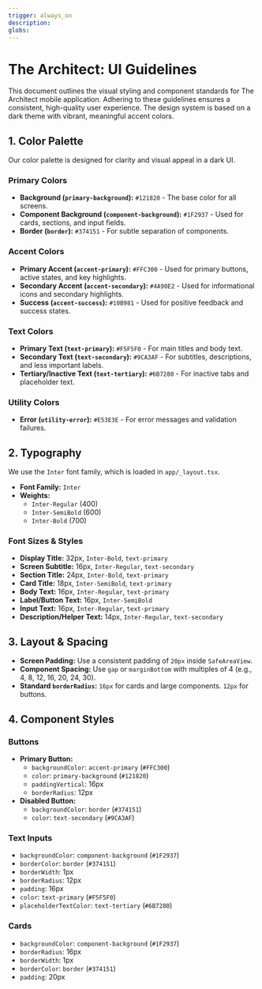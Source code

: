 ```yaml
---
trigger: always_on
description: 
globs: 
---
```

# The Architect: UI Guidelines

This document outlines the visual styling and component standards for The Architect mobile application. Adhering to these guidelines ensures a consistent, high-quality user experience. The design system is based on a dark theme with vibrant, meaningful accent colors.

## 1. Color Palette

Our color palette is designed for clarity and visual appeal in a dark UI.

### Primary Colors
- **Background (`primary-background`):** `#121820` - The base color for all screens.
- **Component Background (`component-background`):** `#1F2937` - Used for cards, sections, and input fields.
- **Border (`border`):** `#374151` - For subtle separation of components.

### Accent Colors
- **Primary Accent (`accent-primary`):** `#FFC300` - Used for primary buttons, active states, and key highlights.
- **Secondary Accent (`accent-secondary`):** `#4A90E2` - Used for informational icons and secondary highlights.
- **Success (`accent-success`):** `#10B981` - Used for positive feedback and success states.

### Text Colors
- **Primary Text (`text-primary`):** `#F5F5F0` - For main titles and body text.
- **Secondary Text (`text-secondary`):** `#9CA3AF` - For subtitles, descriptions, and less important labels.
- **Tertiary/Inactive Text (`text-tertiary`):** `#6B7280` - For inactive tabs and placeholder text.

### Utility Colors
- **Error (`utility-error`):** `#E53E3E` - For error messages and validation failures.

## 2. Typography

We use the `Inter` font family, which is loaded in `app/_layout.tsx`.

- **Font Family:** `Inter`
- **Weights:**
  - `Inter-Regular` (400)
  - `Inter-SemiBold` (600)
  - `Inter-Bold` (700)

### Font Sizes & Styles
- **Display Title:** 32px, `Inter-Bold`, `text-primary`
- **Screen Subtitle:** 16px, `Inter-Regular`, `text-secondary`
- **Section Title:** 24px, `Inter-Bold`, `text-primary`
- **Card Title:** 18px, `Inter-SemiBold`, `text-primary`
- **Body Text:** 16px, `Inter-Regular`, `text-primary`
- **Label/Button Text:** 16px, `Inter-SemiBold`
- **Input Text:** 16px, `Inter-Regular`, `text-primary`
- **Description/Helper Text:** 14px, `Inter-Regular`, `text-secondary`

## 3. Layout & Spacing

- **Screen Padding:** Use a consistent padding of `20px` inside `SafeAreaView`.
- **Component Spacing:** Use `gap` or `marginBottom` with multiples of 4 (e.g., 4, 8, 12, 16, 20, 24, 30).
- **Standard `borderRadius`:** `16px` for cards and large components. `12px` for buttons.

## 4. Component Styles

### Buttons
- **Primary Button:**
  - `backgroundColor`: `accent-primary` (`#FFC300`)
  - `color`: `primary-background` (`#121820`)
  - `paddingVertical`: 16px
  - `borderRadius`: 12px
- **Disabled Button:**
  - `backgroundColor`: `border` (`#374151`)
  - `color`: `text-secondary` (`#9CA3AF`)

### Text Inputs
- `backgroundColor`: `component-background` (`#1F2937`)
- `borderColor`: `border` (`#374151`)
- `borderWidth`: 1px
- `borderRadius`: 12px
- `padding`: 16px
- `color`: `text-primary` (`#F5F5F0`)
- `placeholderTextColor`: `text-tertiary` (`#6B7280`)

### Cards
- `backgroundColor`: `component-background` (`#1F2937`)
- `borderRadius`: 16px
- `borderWidth`: 1px
- `borderColor`: `border` (`#374151`)
- `padding`: 20px
